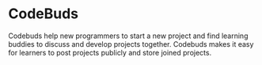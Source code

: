 # CodeBuds
Codebuds help new programmers to start a new project and find learning buddies to discuss and develop projects together. Codebuds makes it easy for learners to post projects publicly and store joined projects.

